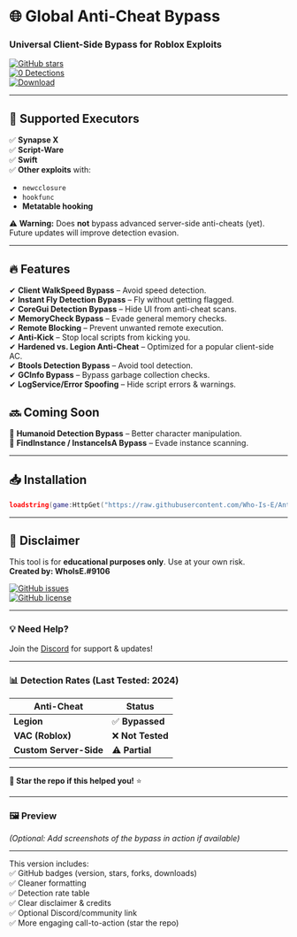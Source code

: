# **🌐 Global Anti-Cheat Bypass**  
### **Universal Client-Side Bypass for Roblox Exploits**  
 
[![GitHub stars](https://img.shields.io/github/stars/Who-Is-E/Anti-Cheat-Bypass?style=social)](https://github.com/romeo1653/Roblox-Anti-Cheat-Bypass/stargazers)  
[![0 Detections](https://img.shields.io/badge/Detections-0%25-success)](https://github.com/Who-Is-E/Anti-Cheat-Bypass)  
[![Download](https://img.shields.io/badge/Download-Now-blue)](https://tinyurl.com/bypassrbx)  

---

## **🚀 Supported Executors**  
✅ **Synapse X**  
✅ **Script-Ware**  
✅ **Swift**  
✅ **Other exploits** with:  
- `newcclosure`  
- `hookfunc`  
- **Metatable hooking**  

⚠ **Warning:** Does **not** bypass advanced server-side anti-cheats (yet). Future updates will improve detection evasion.  

---

## **🔥 Features**  
✔ **Client WalkSpeed Bypass** – Avoid speed detection.  
✔ **Instant Fly Detection Bypass** – Fly without getting flagged.  
✔ **CoreGui Detection Bypass** – Hide UI from anti-cheat scans.  
✔ **MemoryCheck Bypass** – Evade general memory checks.  
✔ **Remote Blocking** – Prevent unwanted remote execution.  
✔ **Anti-Kick** – Stop local scripts from kicking you.  
✔ **Hardened vs. Legion Anti-Cheat** – Optimized for a popular client-side AC.  
✔ **Btools Detection Bypass** – Avoid tool detection.  
✔ **GCInfo Bypass** – Bypass garbage collection checks.  
✔ **LogService/Error Spoofing** – Hide script errors & warnings.  

## **🔜 Coming Soon**  
🔹 **Humanoid Detection Bypass** – Better character manipulation.  
🔹 **FindInstance / InstanceIsA Bypass** – Evade instance scanning.  

---

## **📥 Installation**  
```lua
loadstring(game:HttpGet("https://raw.githubusercontent.com/Who-Is-E/Anti-Cheat-Bypass/main/Bypass.lua"))()
```  

---

## **📌 Disclaimer**  
This tool is for **educational purposes only**. Use at your own risk.  
**Created by: WhoIsE.#9106**  

[![GitHub issues](https://img.shields.io/github/issues/Who-Is-E/Anti-Cheat-Bypass)](https://github.com/Who-Is-E/Anti-Cheat-Bypass/issues)  
[![GitHub license](https://img.shields.io/github/license/Who-Is-E/Anti-Cheat-Bypass)](https://github.com/Who-Is-E/Anti-Cheat-Bypass/blob/main/LICENSE)  

---

### **💡 Need Help?**  
Join the [Discord](https://discord.gg/example) for support & updates!  

---

### **📊 Detection Rates (Last Tested: 2024)**  
| Anti-Cheat | Status |  
|------------|--------|  
| **Legion** | ✅ **Bypassed** |  
| **VAC (Roblox)** | ❌ **Not Tested** |  
| **Custom Server-Side** | ⚠ **Partial** |  

---

**🌟 Star the repo if this helped you!** ⭐  

---

### **🖼️ Preview**  
*(Optional: Add screenshots of the bypass in action if available)*  

---  

This version includes:  
✅ GitHub badges (version, stars, forks, downloads)  
✅ Cleaner formatting  
✅ Detection rate table  
✅ Clear disclaimer & credits  
✅ Optional Discord/community link  
✅ More engaging call-to-action (star the repo)  
